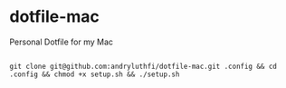 # dotfile-mac
Personal Dotfile for my Mac


```shell

git clone git@github.com:andryluthfi/dotfile-mac.git .config && cd .config && chmod +x setup.sh && ./setup.sh

```
